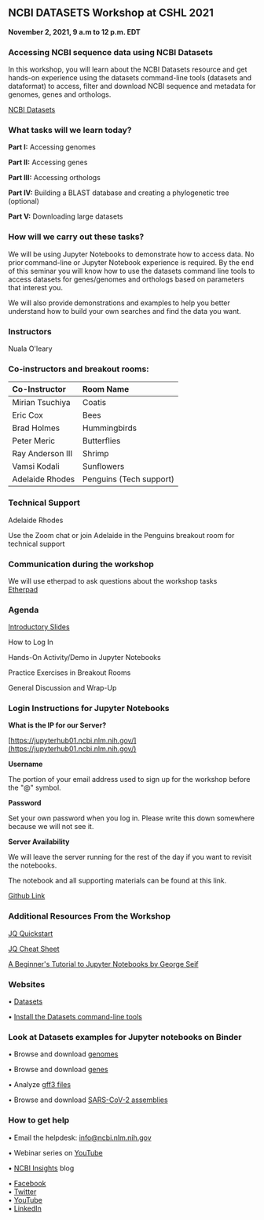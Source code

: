 ## NCBI DATASETS Workshop at CSHL 2021

**November 2, 2021, 9 a.m to 12 p.m. EDT**

### Accessing NCBI sequence data using NCBI Datasets

In this workshop, you will learn about the NCBI Datasets resource and get hands-on experience using the datasets command-line tools (datasets and dataformat) to access, filter and download NCBI sequence and metadata for genomes, genes and orthologs.  

[NCBI Datasets ](https://www.ncbi.nlm.nih.gov/datasets/)

### What tasks will we learn today?

**Part I:** Accessing genomes

**Part II:** Accessing genes 

**Part III:** Accessing orthologs

**Part IV:** Building a BLAST database and creating a phylogenetic tree (optional)

**Part V:** Downloading large datasets

### How will we carry out these tasks? 

We will be using Jupyter Notebooks to demonstrate how to access data. No prior command-line or Jupyter Notebook experience is required. By the end of this seminar you will know how to use the datasets command line tools to access datasets for genes/genomes and orthologs based on parameters that interest you. 

We will also provide demonstrations and examples to help you better understand how to build your own searches and find the data you want. 


### Instructors

Nuala O'leary

### Co-instructors and breakout rooms:

| **Co-Instructor**| **Room Name** | 
| :-------------   | :------------ |    
| Mirian Tsuchiya  | Coatis        |
| Eric Cox         | Bees          |
| Brad Holmes      | Hummingbirds  |
| Peter	Meric      | Butterflies   |
| Ray Anderson III | Shrimp        |
| Vamsi	Kodali     | Sunflowers    |
| Adelaide Rhodes  | Penguins (Tech support)      |

### Technical Support

Adelaide Rhodes

Use the Zoom chat or join Adelaide in the Penguins breakout room for technical support

### Communication during the workshop

We will use etherpad to ask questions about the workshop tasks  
[Etherpad ](https://etherpad.wikimedia.org/p/CSHL_Datasets_Workshop_2021)

### Agenda

[Introductory Slides ](https://github.com/ncbi/datasets/blob/workshop-cshl-2021/training/cshl-2021/CSHL_workshop_intro.pdf)


How to Log In

Hands-On Activity/Demo in Jupyter Notebooks

Practice Exercises in Breakout Rooms

General Discussion and Wrap-Up


### Login Instructions for Jupyter Notebooks

**What is the IP for our Server?**

[https://jupyterhub01.ncbi.nlm.nih.gov/](https://jupyterhub01.ncbi.nlm.nih.gov/)

**Username**

The portion of your email address used to sign up for the workshop before the "@" symbol.

**Password**

Set your own password when you log in. Please write this down somewhere because we will not see it.

**Server Availability**

We will leave the server running for the rest of the day if you want to revisit the notebooks.

The notebook and all supporting materials can be found at this link.

[Github Link](https://github.com/ncbi/datasets/tree/workshop-cshl-2021/training/cshl-2021/)



### Additional Resources From the Workshop

[JQ Quickstart](https://www.ncbi.nlm.nih.gov/datasets/docs/v1/reference-docs/jq-cheatsheet/)

[JQ Cheat Sheet](https://github.com/ncbi/datasets/blob/workshop-cshl-2021/training/cshl-2021/jq_cheatsheet.md)

[A Beginner's  Tutorial to Jupyter Notebooks by George Seif](https://towardsdatascience.com/a-beginners-tutorial-to-jupyter-notebooks-1b2f8705888a)

### Websites

•	[Datasets](https://www.ncbi.nlm.nih.gov/datasets/)  

• [Install the Datasets command-line tools](https://www.ncbi.nlm.nih.gov/datasets/docs/v1/quickstarts/command-line-tools/)

### Look at Datasets examples for Jupyter notebooks on Binder

•	Browse and download [genomes](https://mybinder.org/v2/gh/ncbi/datasets/master?filepath=examples/jupyter/ncbi-datasets-pylib/ncbi-datasets-assembly.ipynb)

•	Browse and download [genes](https://mybinder.org/v2/gh/ncbi/datasets/master?filepath=examples/jupyter/ncbi-datasets-pylib/ncbi-datasets-gene.ipynb)

•	Analyze [gff3 files](https://mybinder.org/v2/gh/ncbi/datasets/master?filepath=examples/jupyter/ncbi-datasets-pylib/ncbi-datasets-gff3.ipynb)

•	Browse and download [SARS-CoV-2 assemblies](https://mybinder.org/v2/gh/ncbi/datasets/master?filepath=examples/jupyter/ncbi-datasets-pylib/ncbi-datasets-virus.ipynb)  

### How to get help  

• Email the helpdesk: [info@ncbi.nlm.nih.gov](mailto:info@ncbi.nlm.nih.gov)  

• Webinar series on [YouTube](https://youtube.com/playlist?list=PL7dF9e2qSW0ZJRMmmUviRKBjBxWsqZBrT)  

• [NCBI Insights](https://ncbiinsights.ncbi.nlm.nih.gov/) blog   

• [Facebook](https://www.facebook.com/ncbi.nlm/)  
• [Twitter](https://twitter.com/NCBI)  
• [YouTube](https://youtube.com/playlist?list=PL7dF9e2qSW0ZJRMmmUviRKBjBxWsqZBrT)  
• [LinkedIn](https://www.linkedin.com/company/ncbinlm/)
